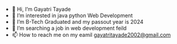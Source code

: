 - 👋 Hi, I’m Gayatri Tayade
- 👀 I’m interested in java python Web Development
- 🌱 I’m B-Tech Graduated and my passout year is 2024
- 💞️ I’m searching a job in web development feild
- 📫 How to reach me on my eamil gayatritayade2002@gmail.com
